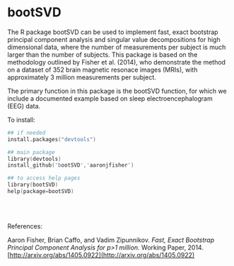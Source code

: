 bootSVD
=======

The R package bootSVD can be used to implement fast, exact bootstrap principal component analysis and singular value decompositions for high dimensional data, where the number of measurements per subject is much larger than the number of subjects. This package is based on the methodology outlined by Fisher et al. (2014), who demonstrate the method on a dataset of 352 brain magnetic resonace images (MRIs), with approximately 3 million measurements per subject.

The primary function in this package is the bootSVD function, for which we include a documented example based on sleep electroencephalogram (EEG) data.

To install:
```S
## if needed
install.packages("devtools")

## main package
library(devtools)
install_github('bootSVD','aaronjfisher')

## to access help pages
library(bootSVD)
help(package=bootSVD)
``` 
<br/><br/>

References: 

Aaron Fisher, Brian Caffo, and Vadim Zipunnikov. *Fast, Exact Bootstrap Principal Component Analysis for p>1 million.* Working Paper, 2014. [http://arxiv.org/abs/1405.0922](http://arxiv.org/abs/1405.0922)







